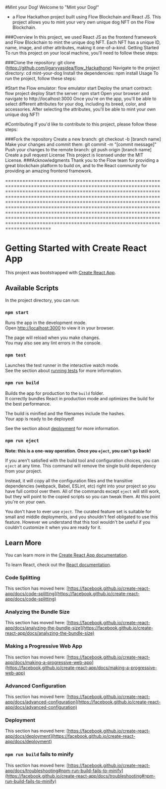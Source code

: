 #Mint your Dog!
Welcome to "Mint your Dog!" 
- a Flow Hackathon project built using Flow Blockchain and React JS. This project allows you to mint your very own unique dog NFT on the Flow Blockchain.

###Overview In this project,
we used React JS as the frontend framework and Flow Blockchain to mint the unique dog NFT. Each NFT has a unique ID, name, image, and other attributes, making it one-of-a-kind. Getting Started To run this project on your local machine, you'll need to follow these steps:

###Clone the repository:
git clone (https://github.com/jigarvyasidea/flow_Hackathone)
Navigate to the project directory: cd mint-your-dog Install the dependencies: npm install Usage To run the project, follow these steps:

#Start the Flow emulator:
flow emulator start Deploy the smart contract: flow project deploy Start the server: npm start Open your browser and navigate to http://localhost:3000 Once you're on the app, you'll be able to select different attributes for your dog, including its breed, color, and accessories. After selecting the attributes, you'll be able to mint your own unique dog NFT!

#Contributing 
If you'd like to contribute to this project, please follow these steps:

###Fork the repository Create a new branch: git checkout -b [branch name] Make your changes and commit them: git commit -m "[commit message]" Push your changes to the remote branch: git push origin [branch name] Create a pull request License This project is licensed under the MIT License. ###Acknowledgments Thank you to the Flow team for providing a great blockchain platform to build on, and to the React community for providing an amazing frontend framework.


======================================================================================================================================================================================================================================================================================================================================================================================================================================================================================================================



# Getting Started with Create React App

This project was bootstrapped with [Create React App](https://github.com/facebook/create-react-app).

## Available Scripts

In the project directory, you can run:

### `npm start`

Runs the app in the development mode.\
Open [http://localhost:3000](http://localhost:3000) to view it in your browser.

The page will reload when you make changes.\
You may also see any lint errors in the console.

### `npm test`

Launches the test runner in the interactive watch mode.\
See the section about [running tests](https://facebook.github.io/create-react-app/docs/running-tests) for more information.

### `npm run build`

Builds the app for production to the `build` folder.\
It correctly bundles React in production mode and optimizes the build for the best performance.

The build is minified and the filenames include the hashes.\
Your app is ready to be deployed!

See the section about [deployment](https://facebook.github.io/create-react-app/docs/deployment) for more information.

### `npm run eject`

**Note: this is a one-way operation. Once you `eject`, you can't go back!**

If you aren't satisfied with the build tool and configuration choices, you can `eject` at any time. This command will remove the single build dependency from your project.

Instead, it will copy all the configuration files and the transitive dependencies (webpack, Babel, ESLint, etc) right into your project so you have full control over them. All of the commands except `eject` will still work, but they will point to the copied scripts so you can tweak them. At this point you're on your own.

You don't have to ever use `eject`. The curated feature set is suitable for small and middle deployments, and you shouldn't feel obligated to use this feature. However we understand that this tool wouldn't be useful if you couldn't customize it when you are ready for it.

## Learn More

You can learn more in the [Create React App documentation](https://facebook.github.io/create-react-app/docs/getting-started).

To learn React, check out the [React documentation](https://reactjs.org/).

### Code Splitting

This section has moved here: [https://facebook.github.io/create-react-app/docs/code-splitting](https://facebook.github.io/create-react-app/docs/code-splitting)

### Analyzing the Bundle Size

This section has moved here: [https://facebook.github.io/create-react-app/docs/analyzing-the-bundle-size](https://facebook.github.io/create-react-app/docs/analyzing-the-bundle-size)

### Making a Progressive Web App

This section has moved here: [https://facebook.github.io/create-react-app/docs/making-a-progressive-web-app](https://facebook.github.io/create-react-app/docs/making-a-progressive-web-app)

### Advanced Configuration

This section has moved here: [https://facebook.github.io/create-react-app/docs/advanced-configuration](https://facebook.github.io/create-react-app/docs/advanced-configuration)

### Deployment

This section has moved here: [https://facebook.github.io/create-react-app/docs/deployment](https://facebook.github.io/create-react-app/docs/deployment)

### `npm run build` fails to minify

This section has moved here: [https://facebook.github.io/create-react-app/docs/troubleshooting#npm-run-build-fails-to-minify](https://facebook.github.io/create-react-app/docs/troubleshooting#npm-run-build-fails-to-minify)
